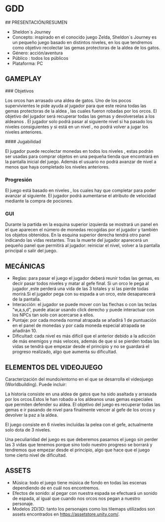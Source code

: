 # GDD

## PRESENTACIÓN/RESUMEN

- Sheldon´s Journey 
- Concepto: inspirado en el conocido juego Zelda, Sheldon´s Journey es un pequeño juego basado en distintos niveles, en los que tendremos como objetivo recolectar las gemas protectoras de la aldea de los gatos.
- Género: acción/aventura
- Público : todos los públicos
- Plataforma: PC

## GAMEPLAY

### Objetivos

Los orcos han arrasado una aldea de gatos.
Uno de los pocos supervivientes le pide ayuda al jugador para que este reúna todas las gemas protectoras de la aldea , las cuales fueron robadas por los orcos.
El objetivo del jugador será recuperar todas las gemas y devolverselas a los aldeanos .
El jugador solo podrá pasar al siguiente nivel si ha pasado los niveles consiguientes y si está en un nivel , no podrá volver a jugar los niveles anteriores.

#### Jugabilidad

El jugador puede recolectar monedas en todos los niveles , estas podrán ser usadas para comprar objetos en una pequeña tienda que encontrará en la pantalla inicial del juego.
Además el usuario no podrá avanzar de nivel a menos que haya completado los niveles anteriores.

### Progresión

El juego está basado en niveles , los cuales hay que completar para poder avanzar al siguiente.
El jugador podrá aumentarse el atributo de velocidad mediante la compra de pociones.

### GUI

Durante la partida en la esquina superior izquierda se mostrará un panel en el que aparecen el número de monedas recogidas por el jugador y también los objetos obtenidos.
En la esquina superior derecha tendrá otro panel indicando las vidas restantes.
Tras la muerte del jugador aparecerá un pequeño panel que permitirá al jugador: reiniciar el nivel, volver a la pantalla principal o salir del juego.

## MECÁNICAS

- Reglas:  para pasar el juego el jugador deberá reunir todas las gemas, es decir pasar todos niveles y matar al gefe final. Si un orco le pega al jugador ,este perderá una vida de las 3 totales y si las pierde todas morirá.Si el jugador pega con su espada a un orco, este desaparecerá de la pantalla.
- Interacción: el jugador se puede mover con las flechas o con las teclas "w,a,s,d", puede atacar usando click derecho y puede interactuar con los NPCs tan solo con acercarse a ellos.
- Puntaje: por cada moneda normal atrapada se añadirá 1 de puntuación en el panel de monedas y por cada moneda especial atrapada se añadirán 10.
- Dificultad: cada nivel es más difícil que el anterior debido a la adicción de más enemigos y más veloces, además de que si se pierden todas las vidas se tendrá que empezar desde el principio y no se guardará el progreso realizado, algo que aumenta su dificultad.

## ELEMENTOS DEL VIDEOJUEGO

Caracterización del mundo/entorno en el que se desarrolla el videojuego (Worldbuilding). Puede incluir:

La historia consiste en una aldea de gatos que ha sido asaltada y arrasada por los orcos.Estos le han robado a los aldeanos unas gemas especiales que permiten defender su aldea.
El objetivo del juego es recuperar todas las gemas e ir pasando de nivel para finalmente vencer al gefe de los orcos y devolver la paz a la aldea.

El juego consiste en 6 niveles incluídas la pelea con el gefe, actualmente solo dota de 3 niveles.

Una peculiaridad del juego es que deberemos pasarnos el juego sin perder las 3 vidas que tenemos porque sino todo nuestro progreso se borrará y tendremos que empezar desde el principio, algo que hace que el juego tome cierto nivel de dificultad.

## ASSETS

- Música: todo el juego tiene música de fondo en todas las escenas dependiendo de en cuál nos encontremos. 
- Efectos de sonido: al pegar con nuestra espada se efectuará un sonido de espada, al igual que cuando nos orcos nos pegan a nuestro personaje.
- Modelos 2D/3D: tanto los personajes como los tilemaps utilizados son assets encontrados en https://assetstore.unity.com/.
